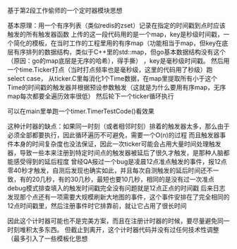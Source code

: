 基于第2段工作偷师的一个定时器模块思想

基本原理：用一个有序列表（类似redis的zset）记录在指定的时间戳到点时应该触发的所有触发器函数
上传的这一段代码用的是一个map，key是秒级时间戳，一个简化的模板，在当时工作的工程里用的有序map（功能相当于map，但key在底层有序排列的数据结构，类似于C++里的std::map，但go基本数据结构没有这个（原因：go的map底层是无序的哈希），得手撕） ，key是毫秒级时间戳。
然后用一个time.Ticker打点（当时打点频率也是毫秒级，这里的代码用了秒级）跑select case，
从ticker.C里每消化1个Time数据，在map里提取所有小于这个Time的时间戳的触发器并根据预设参数触发（这就是为什么要用有序map，无序map每次都要全遍历效率很低）
然后轮下一个ticker循环执行

可以在main里单跑一个timer.TimerTestCode()看效果

这种计时器的缺点：如果同一时刻（或者相邻时刻）排着的触发器太多，那么由于必须全部都要执行，因此循环遍历不可避免，需要一个O(n)的过程
而且触发器事件本身的时间复杂度也没法保证，因此一次ticker可能会占用大量时间处理触发器，导致一些本来注册到特定时间点的触发器被延后了很久才触发，是那种人脑都能感受得到的延后程度
曾经QA报过一个bug是凌晨12点准点触发的事件，报12点零40秒才触发，自测后发现也确实如此，并且每次自测触发的延后时间还不一致，有的20几秒，有的30几秒，最短也要10几秒，相同的是没有过一次准点
debug模式排查填入的触发时间戳完全没有问题就是12点正点的时间戳
后来日志发现那个点还有一项需要大规模刷新大地图的事件，这个事件安排在了完全相同的12点时间戳里，然后注册事件时它排靠前，就让它占用了很长时间

因此这个计时器可能也不是完美方案，而且在注册计时器的时候，要尽量避免同一时刻堆积太多东西。
但截止到离开，这个计时器代码并没有过任何技术性调整（最多引入了一些模板化思想